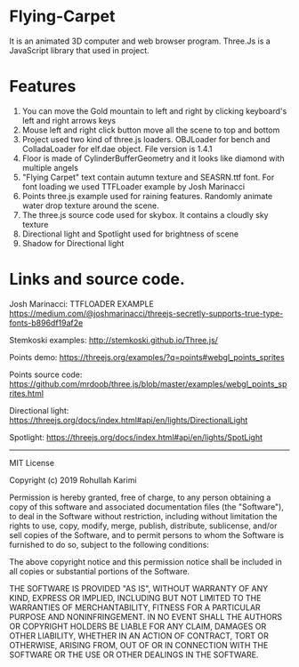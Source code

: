 # Flying-Carpet
It is an animated 3D computer and web browser program. Three.Js is a JavaScript library that used in project. 

# Features
1. You can move the Gold mountain to left and right by clicking keyboard's left and right arrows keys
2. Mouse left and right click button move all the scene to top and bottom 
3. Project used two kind of three.js loaders. OBJLoader for bench and ColladaLoader for elf.dae object. File version is 1.4.1
4. Floor is made of CylinderBufferGeometry and it looks like diamond with multiple angels
5. "Flying Carpet" text contain autumn texture and SEASRN.ttf font. For font loading we used TTFLoader example by Josh Marinacci
6. Points three.js example used for raining features. Randomly animate water drop texture around the scene.
7. The three.js source code used for skybox. It contains a cloudly sky texture
8. Directional light and Spotlight used for brightness of scene
9. Shadow for Directional light
 

# Links and source code.

Josh Marinacci: TTFLOADER EXAMPLE 
https://medium.com/@joshmarinacci/threejs-secretly-supports-true-type-fonts-b896df19af2e

Stemkoski examples: 
http://stemkoski.github.io/Three.js/

Points demo:
https://threejs.org/examples/?q=points#webgl_points_sprites

Points source code:
https://github.com/mrdoob/three.js/blob/master/examples/webgl_points_sprites.html

Directional light:
https://threejs.org/docs/index.html#api/en/lights/DirectionalLight

Spotlight:
https://threejs.org/docs/index.html#api/en/lights/SpotLight

------------------------------------------------------------------------------------------------------------

MIT License

Copyright (c) 2019 Rohullah Karimi

Permission is hereby granted, free of charge, to any person obtaining a copy
of this software and associated documentation files (the "Software"), to deal
in the Software without restriction, including without limitation the rights
to use, copy, modify, merge, publish, distribute, sublicense, and/or sell
copies of the Software, and to permit persons to whom the Software is
furnished to do so, subject to the following conditions:

The above copyright notice and this permission notice shall be included in all
copies or substantial portions of the Software.

THE SOFTWARE IS PROVIDED "AS IS", WITHOUT WARRANTY OF ANY KIND, EXPRESS OR
IMPLIED, INCLUDING BUT NOT LIMITED TO THE WARRANTIES OF MERCHANTABILITY,
FITNESS FOR A PARTICULAR PURPOSE AND NONINFRINGEMENT. IN NO EVENT SHALL THE
AUTHORS OR COPYRIGHT HOLDERS BE LIABLE FOR ANY CLAIM, DAMAGES OR OTHER
LIABILITY, WHETHER IN AN ACTION OF CONTRACT, TORT OR OTHERWISE, ARISING FROM,
OUT OF OR IN CONNECTION WITH THE SOFTWARE OR THE USE OR OTHER DEALINGS IN THE
SOFTWARE.

